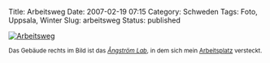 Title: Arbeitsweg
Date: 2007-02-19 07:15
Category: Schweden
Tags: Foto, Uppsala, Winter
Slug: arbeitsweg
Status: published

[![Arbeitsweg](/pic/snowpanoangstr_s.jpg "Arbeitsweg")](/pic/snowpanoangstr_l.jpg)

<small>Das Gebäude rechts im Bild ist das [*Ångström
Lab*](http://www.angstrom.uu.se/om_angstrom/extbilder.php?lang=en), in
dem sich mein
[Arbeitsplatz](http://www.fiket.de/2007/01/19/tischstoeckchen/)
versteckt.</small>

